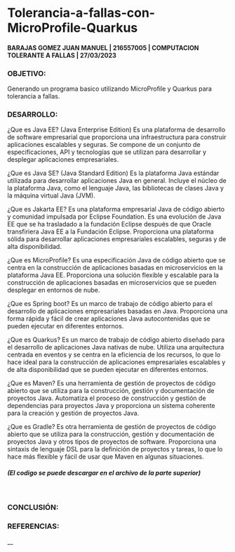 # Tolerancia-a-fallas-con-MicroProfile-Quarkus
#### BARAJAS GOMEZ JUAN MANUEL | 216557005 | COMPUTACION TOLERANTE A FALLAS | 27/03/2023

### OBJETIVO:
Generando un programa basico utilizando MicroProfile y Quarkus para tolerancia a fallas.

### DESARROLLO:
¿Que es Java EE? (Java Enterprise Edition) 
Es una plataforma de desarrollo de software empresarial que proporciona una infraestructura 
para construir aplicaciones escalables y seguras. Se compone de un conjunto de especificaciones, 
API y tecnologías que se utilizan para desarrollar y desplegar aplicaciones empresariales.

¿Que es Java SE? (Java Standard Edition)
Es la plataforma Java estándar utilizada para desarrollar aplicaciones Java en general. 
Incluye el núcleo de la plataforma Java, como el lenguaje Java, las bibliotecas de clases 
Java y la máquina virtual Java (JVM).

¿Que es Jakarta EE?
Es una plataforma empresarial Java de código abierto y comunidad impulsada por Eclipse Foundation. 
Es una evolución de Java EE que se ha trasladado a la fundación Eclipse después de que Oracle transfiriera 
Java EE a la Fundación Eclipse. Proporciona una plataforma sólida para desarrollar aplicaciones empresariales 
escalables, seguras y de alta disponibilidad.

¿Que es MicroProfile?
Es una especificación Java de código abierto que se centra en la construcción de aplicaciones 
basadas en microservicios en la plataforma Java EE. Proporciona una solución flexible y escalable 
para la construcción de aplicaciones basadas en microservicios que se pueden desplegar en entornos de nube.

¿Que es Spring boot?
Es un marco de trabajo de código abierto para el desarrollo de aplicaciones empresariales basadas 
en Java. Proporciona una forma rápida y fácil de crear aplicaciones Java autocontenidas que se pueden 
ejecutar en diferentes entornos.

¿Que es Quarkus?
Es un marco de trabajo de código abierto diseñado para el desarrollo de aplicaciones Java nativas de nube. 
Utiliza una arquitectura centrada en eventos y se centra en la eficiencia de los recursos, lo que lo hace 
ideal para la construcción de aplicaciones empresariales escalables y de alta disponibilidad que se pueden ejecutar 
en diferentes entornos.

¿Que es Maven?
Es una herramienta de gestión de proyectos de código abierto que se utiliza para la construcción, gestión 
y documentación de proyectos Java. Automatiza el proceso de construcción y gestión de dependencias para proyectos 
Java y proporciona un sistema coherente para la creación y gestión de proyectos Java.

¿Que es Gradle?
Es otra herramienta de gestión de proyectos de código abierto que se utiliza para la construcción, gestión y 
documentación de proyectos Java y otros tipos de proyectos de software. Proporciona una sintaxis de lenguaje DSL 
para la definición de proyectos y tareas, lo que lo hace más flexible y fácil de usar que Maven en algunas situaciones.



##### _(El codigo se puede descargar en el archivo de la parte superior)_



```


```

### CONCLUSIÓN:


### REFERENCIAS:
__


